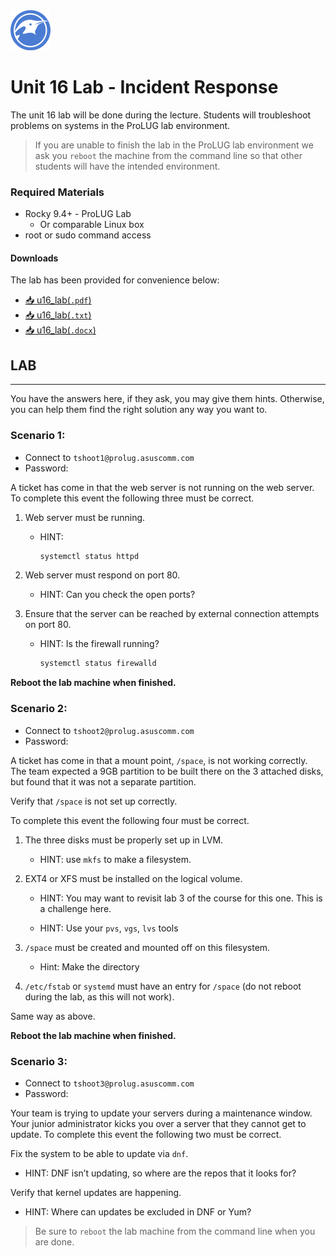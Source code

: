 <div class="flex-container">
        <img src="https://github.com/ProfessionalLinuxUsersGroup/img/blob/main/Assets/Logos/ProLUG_Round_Transparent_LOGO.png?raw=true" width="64" height="64"></img>
    <p>
        <h1>Unit 16 Lab - Incident Response</h1>
    </p>
</div>

The unit 16 lab will be done during the lecture. Students will troubleshoot problems
on systems in the ProLUG lab environment.

> If you are unable to finish the lab in the ProLUG lab environment we ask you `reboot`
> the machine from the command line so that other students will have the intended environment.

### Required Materials

- Rocky 9.4+ - ProLUG Lab
  - Or comparable Linux box
- root or sudo command access

#### Downloads

The lab has been provided for convenience below:

- <a href="./assets/downloads/u16/u16_lab.pdf" target="_blank" download>📥 u16_lab(`.pdf`)</a>
- <a href="./assets/downloads/u16/u16_lab.txt" target="_blank" download>📥 u16_lab(`.txt`)</a>
- <a href="./assets/downloads/u16/u16_lab.docx" target="_blank" download>📥 u16_lab(`.docx`)</a>

## LAB

---

You have the answers here, if they ask, you may give them hints. Otherwise, you can help them find the
right solution any way you want to.

### Scenario 1:

- Connect to `tshoot1@prolug.asuscomm.com`
- Password:

A ticket has come in that the web server is not running on the web server.
To complete this event the following three must be correct.

1. Web server must be running.

   - HINT:
     ```bash
     systemctl status httpd
     ```

<!-- - Answer: -->
<!--   ```bash -->
<!--   systemctl enable --now httpd # or some variation of that must have been run -->
<!--   ``` -->

2. Web server must respond on port 80.

   - HINT: Can you check the open ports?

<!-- - Answer: -->
<!--   ```bash -->
<!--   ss -ntulp  # Will show port 80 -->
<!--   ``` -->
<!-- The server is currently set on `8087` and needs to be fixed in `/etc/httpd/conf/http.conf`. -->
<!-- The "Listen 8087" line must be changed to "Listen 80" and the service restarted `systemctl restart httpd`. -->

3. Ensure that the server can be reached by external connection attempts on port 80.

   - HINT: Is the firewall running?
     ```bash
     systemctl status firewalld
     ```

<!-- - Answer: Easiest is to turn off the firewall. -->
<!--   ```bash -->
<!--   systemctl stop firewalld. -->
<!--   ``` -->
<!--   - If they want to open the port, they can do that too. -->

<div class="warning">
<b>Reboot the lab machine when finished.</b>
</div>

### Scenario 2:

- Connect to `tshoot2@prolug.asuscomm.com`
- Password:

A ticket has come in that a mount point, `/space`, is not working correctly. The team expected a
9GB partition to be built there on the 3 attached disks, but found that it was not a separate
partition.

Verify that `/space` is not set up correctly.

To complete this event the following four must be correct.

1. The three disks must be properly set up in LVM.

   - HINT: use `mkfs` to make a filesystem.

<!-- - Answer: -->
<!--   - First identify all disks: `fdisk -l | grep -i xvd`. Then `pvcreate /dev/xvd<whatever>`. -->
<!--   - Then `vgcreate space /dev/xvd<disk1> /dev/xvd<disk2> /dev/xvd<disk3>`. -->
<!--   - Then `lvcreate -n space -l +100%FREE space_vg` -->

2. EXT4 or XFS must be installed on the logical volume.

   - HINT: You may want to revisit lab 3 of the course for this one. This is a challenge here.

   - HINT: Use your `pvs`, `vgs`, `lvs` tools

<!-- - Answer: -->
<!--   ```bash -->
<!--   mkfs.ext4 /dev/mapper/<name of logical volume> -->
<!--   ``` -->

3. `/space` must be created and mounted off on this filesystem.

   - Hint: Make the directory

<!-- - Answer: -->
<!--   ```bash -->
<!--   mkdir /space -->
<!--   vi /etc/fstab -->
<!--   ``` -->
<!--   Add an entry like this: -->
<!--   ```plaintxt -->
<!--   /dev/mapper/<name of logical volume> /space <NFS or XFS> defaults 1 2 -->
<!--   ``` -->

4. `/etc/fstab` or `systemd` must have an entry for `/space` (do not reboot during
   the lab, as this will not work).

Same way as above.

<div class="warning">
<b>Reboot the lab machine when finished.</b>
</div>

### Scenario 3:

- Connect to `tshoot3@prolug.asuscomm.com`
- Password:

Your team is trying to update your servers during a maintenance window. Your junior
administrator kicks you over a server that they cannot get to update.
To complete this event the following two must be correct.

Fix the system to be able to update via `dnf`.

- HINT: DNF isn’t updating, so where are the repos that it looks for?

<!-- - Answer: -->
<!--   ```bash -->
<!--   vi /etc/yum.repos.d/rocky.repo -->
<!--   ``` -->
<!--   Look for `enabled=0`. This needs to be changed back to `1`. -->
<!--     * If you need a reference, the original is over in `/etc/yum.repos.d/rocky.repo.orig`. -->
<!--       The EPEL repo is busted the same way, as it needs to be enabled. -->

Verify that kernel updates are happening.

- HINT: Where can updates be excluded in DNF or Yum?

<!-- - Answer: You need to comment out the line in `/etc/yum.conf` about `"exclude=kernel*"` because -->
<!--   this is stopping any kernel updates from happening. -->

> Be sure to `reboot` the lab machine from the command line when you are done.
